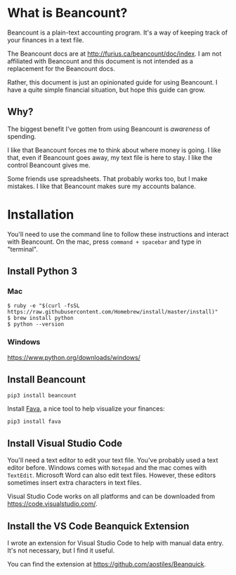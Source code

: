 # What is Beancount?

Beancount is a plain-text accounting program. It's a way of keeping track of your finances in a text file.

The Beancount docs are at <http://furius.ca/beancount/doc/index>. I am not affiliated with Beancount and this document is not intended as a replacement for the Beancount docs.  

Rather, this document is just an opinionated guide for using Beancount. I have a quite simple financial situation, but hope this guide can grow.

## Why?

The biggest benefit I've gotten from using Beancount is _awareness_ of spending.

I like that Beancount forces me to think about where money is going. I like that, even if Beancount goes away, my text file is here to stay. I like the control Beancount gives me.

Some friends use spreadsheets. That probably works too, but I make mistakes. I like that Beancount makes sure my accounts balance.

# Installation

You'll need to use the command line to follow these instructions and interact with Beancount. On the mac, press `command + spacebar` and type in "terminal".

## Install Python 3

### Mac

```
$ ruby -e "$(curl -fsSL https://raw.githubusercontent.com/Homebrew/install/master/install)"
$ brew install python
$ python --version
```

### Windows

<https://www.python.org/downloads/windows/>

## Install Beancount

```
pip3 install beancount
```

Install [Fava](https://beancount.github.io/fava/), a nice tool to help visualize your finances:

```
pip3 install fava
```

## Install Visual Studio Code

You'll need a text editor to edit your text file. You've probably used a text editor before. Windows comes with `Notepad` and the mac comes with `TextEdit`. Microsoft Word can also edit text files. However, these editors sometimes insert extra characters in text files.

Visual Studio Code works on all platforms and can be downloaded from <https://code.visualstudio.com/>.

## Install the VS Code Beanquick Extension

I wrote an extension for Visual Studio Code to help with manual data entry. It's not necessary, but I find it useful.

You can find the extension at <https://github.com/aostiles/Beanquick>.
